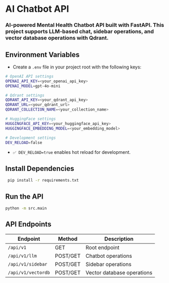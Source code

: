 # AI Chatbot API

### AI-powered Mental Health Chatbot API built with FastAPI. This project supports LLM-based chat, sidebar operations, and vector database operations with Qdrant.

## Environment Variables

- Create a `.env` file in your project root with the following keys:
```bash
# OpenAI API settings
OPENAI_API_KEY=<your_openai_api_key>
OPENAI_MODEL=gpt-4o-mini

# Qdrant settings
QDRANT_API_KEY=<your_qdrant_api_key>
QDRANT_URL=<your_qdrant_url>
QDRANT_COLLECTION_NAME=<your_collection_name>

# HuggingFace settings
HUGGINGFACE_API_KEY=<your_huggingface_api_key>
HUGGINGFACE_EMBEDDING_MODEL=<your_embedding_model>

# Development settings
DEV_RELOAD=false

```

-  `✅ DEV_RELOAD=true` enables hot reload for development.


## Install Dependencies

```bash
 pip install -r requirements.txt
```

## Run the API

```bash
python -m src.main  

```

## API Endpoints

| Endpoint          | Method    | Description                                |
|------------------|-----------|--------------------------------------------|
| `/api/v1`         | GET       | Root endpoint                              |
| `/api/v1/llm`     | POST/GET  | Chatbot operations                         |
| `/api/v1/sidebar` | POST/GET  | Sidebar operations                          |
| `/api/v1/vectordb`| POST/GET  | Vector database operations                 |
